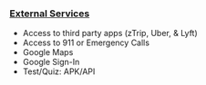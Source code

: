 ### [External Services](external-services.md) 

* Access to third party apps (zTrip, Uber, & Lyft)
* Access to 911 or Emergency Calls
* Google Maps
* Google Sign-In
* Test/Quiz: APK/API